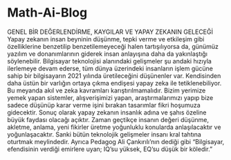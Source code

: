 # Math-Ai-Blog

GENEL BİR DEĞERLENDİRME, KAYGILAR VE YAPAY ZEKANIN GELECEĞİ 
Yapay zekanın insan beyninin düşünme, tepki verme ve etkileşim gibi özelliklerine benzetilip benzetilemeyeceği halen tartışılıyorsa da, günümüz yazılım ve donanımlarının giderek insan anlayışına daha da yakınlaştığı söylenebilir. Bilgisayar teknolojisi alanındaki gelişmeler şu andaki hızıyla ilerlemeye devam ederse, tüm dünya üzerindeki insanların işlem gücüne sahip bir bilgisayarın 2021 yılında üretileceğini düşünenler var. Kendisinden daha üstün bir varlığın ortaya çıkma endişesi yapay zeka ile tetiklenebiliyor. Bu meyanda akıl ve zeka kavramları karıştırılmamalıdır.  Bizim yerimize yemek yapan sistemler, alışverişimizi yapan, araştırmalarımızı yapıp bize sadece düşünüp karar verme işini bırakan tasarımlar fikri hoşumuza gidecektir. Sonuç olarak yapay zekanın insanlık adına ve şahıs özeline büyük faydası olacağı açıktır. Zaman geçtikçe insanın değeri düşünme, akletme, anlama, yeni fikirler üretme yoğunluklu konularda anlaşılacaktır ve yoğunlaşacaktır. Sanki bütün teknolojik gelişmeler insanı kral tahtına oturtmak meylindedir. Ayrıca Pedagog Ali Çankırılı’nın dediği gibi “Bilgisayar, efendisinin verdiği emirlere uyan; IQ’su yüksek, EQ’su düşük bir köledir.”
